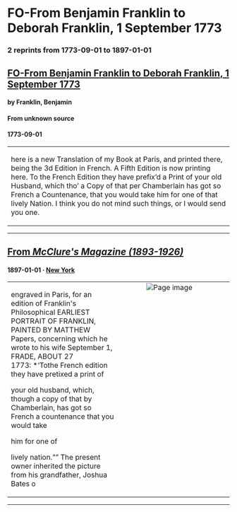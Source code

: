 
# FO-From Benjamin Franklin to Deborah Franklin, 1 September 1773

### 2 reprints from 1773-09-01 to 1897-01-01

## [FO-From Benjamin Franklin to Deborah Franklin, 1 September 1773](https://founders.archives.gov/documents/Franklin/01-20-02-0210)

#### by Franklin, Benjamin

#### From unknown source

#### 1773-09-01

<table style="width: 100%;"><tr><td style="width: 50%">

here is a new Translation of my Book at Paris, and printed there, being the 3d Edition in French. A Fifth Edition is now printing here. To the French Edition they have prefix’d a Print of your old Husband, which tho’ a Copy of that per Chamberlain has got so French a Countenance, that you would take him for one of that lively Nation. I think you do not mind such things, or I would send you one.
</td></tr></table>

---

## [From _McClure's Magazine (1893-1926)_](https://archive.org/details/sim_new-mcclures-magazine_1897-01_8_3/page/n78/mode/1up?view=theater)

#### 1897-01-01 &middot; [New York](http://dbpedia.org/resource/New_York_City)

<table style="width: 100%;"><tr><td style="width: 50%">

  
engraved in Paris, for an edition of Franklin&#x27;s Philosophical EARLIEST PORTRAIT OF FRANKLIN, PAINTED BY MATTHEW  
Papers, concerning which he wrote to his wife September 1, FRADE, ABOUT 27  
1773: *‘Tothe French edition they have pretixed a print of  
  
  
  
your old husband, which, though a copy of that by Chamberlain, has got so French a countenance that you would take  
  
  
  
him for one of  
  
  
  
lively nation.”” The present owner inherited the picture from his grandfather, Joshua Bates o
</td><td style="width: 50%; max-height: 75%; margin: auto; display: block;">
<img alt="Page image" src="https://iiif.archive.org/iiif/sim_new-mcclures-magazine_1897-01_8_3&#0036;78/pct:14.070175,42.729730,66.175439,5.270270/600,/0/default.jpg"/>
</td>
</tr></table>

---


